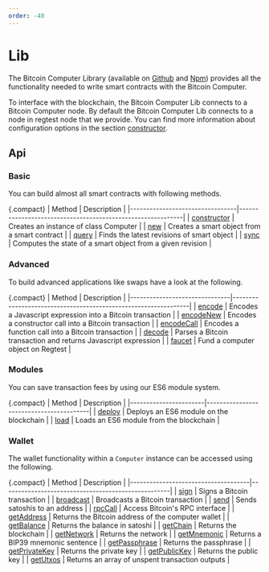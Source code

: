 ```yaml
---
order: -40
---
```


# Lib

The Bitcoin Computer Library (available on [Github](https://github.com/bitcoin-computer/monorepo/tree/main/packages/lib#readme) and [Npm](https://www.npmjs.com/package/@bitcoin-computer/lib)) provides all the functionality needed to write smart contracts with the Bitcoin Computer.

To interface with the blockchain, the Bitcoin Computer Lib connects to a Bitcoin Computer node. By default the Bitcoin Computer Lib connects to a node in regtest node that we provide. You can find more information about configuration options in the section [constructor](./constructor.md).

## Api

### Basic

You can build almost all smart contracts with following methods.

{.compact}
| Method                          | Description                                                |
|---------------------------------|------------------------------------------------------------|
| [constructor](./constructor.md) | Creates an instance of class Computer                      |
| [new](./new.md)                 | Creates a smart object from a smart contract               |
| [query](./query.md)             | Finds the latest revisions of smart object                 |
| [sync](./sync.md)               | Computes the state of a smart object from a given revision |

### Advanced

To build advanced applications like swaps have a look at the following.

{.compact}
| Method                        | Description                                                    |
|-------------------------------|----------------------------------------------------------------|
| [encode](./encode.md)         | Encodes a Javascript expression into a Bitcoin transaction     |
| [encodeNew](./encodeNew.md)   | Encodes a constructor call into a Bitcoin transaction          |
| [encodeCall](./encodeCall.md) | Encodes a function call into a Bitcoin transaction             |
| [decode](./decode.md)         | Parses a Bitcoin transaction and returns Javascript expression |
| [faucet](./faucet)            | Fund a computer object on Regtest                              |

### Modules

You can save transaction fees by using our ES6 module system.

{.compact}
| Method                | Description                             |
|-----------------------|-----------------------------------------|
| [deploy](./deploy.md) | Deploys an ES6 module on the blockchain |
| [load](./load.md)     | Loads an ES6 module from the blockchain |

### Wallet

The wallet functionality within a `Computer` instance can be accessed using the following.

{.compact}
| Method                              | Description                                        |
|-------------------------------------|----------------------------------------------------|
| [sign](./sign.md)                   | Signs a Bitcoin transaction                        |
| [broadcast](./broadcast.md)         | Broadcasts a Bitcoin transaction                   |
| [send](./send.md)                   | Sends satoshis to an address                       |
| [rpcCall](./rpcCall.md)             | Access Bitcoin's RPC interface                     |
| [getAddress](./getAddress.md)       | Returns the Bitcoin address of the computer wallet |
| [getBalance](./getBalance.md)       | Returns the balance in satoshi                     |
| [getChain](./getChain.md)           | Returns the blockchain                             |
| [getNetwork](./getNetwork.md)       | Returns the network                                |
| [getMnemonic](./getMnemonic.md)     | Returns a BIP39 mnemonic sentence                  |
| [getPassphrase](./getPassphrase.md) | Returns the passphrase                             |
| [getPrivateKey](./getPrivateKey.md) | Returns the private key                            |
| [getPublicKey](./getPublicKey.md)   | Returns the public key                             |
| [getUtxos](./getUtxos.md)           | Returns an array of unspent transaction outputs    |
